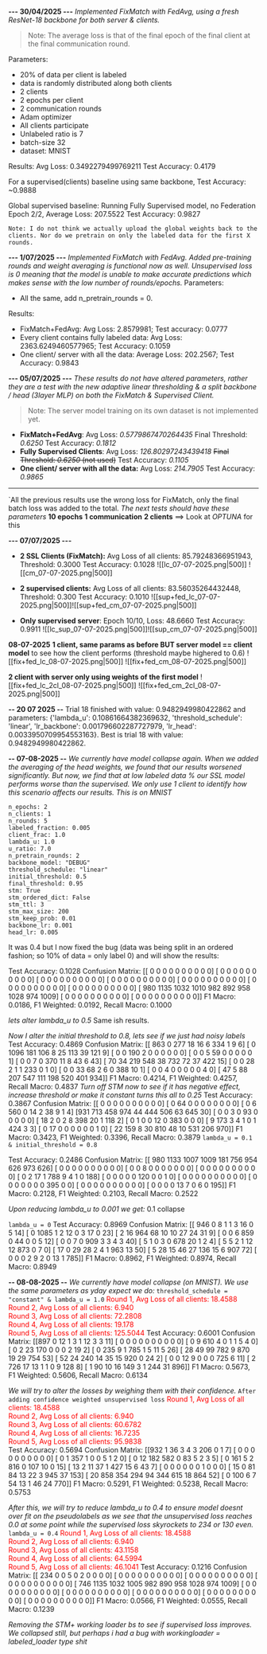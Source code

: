 **--- 30/04/2025 ---**
*Implemented FixMatch with FedAvg, using a fresh ResNet-18 backbone for both server & clients.*

> Note: The average loss is that of the final epoch of the final client at the final communication round.

Parameters: 
- 20% of data per client is labeled
- data is randomly distributed along both clients
- 2 clients
- 2 epochs per client
- 2 communication rounds
- Adam optimizer
- All clients participate
- Unlabeled ratio is 7
- batch-size 32
- dataset: MNIST

Results:
Avg Loss: 0.3492279499769211 Test Accuracy: 0.4179

For a supervised(clients) baseline using same backbone, Test Accuracy: ~0.9888

Global supervised baseline:
Running Fully Supervised model, no Federation
Epoch 2/2, Average Loss: 207.5522
Test Accuracy: 0.9827

`Note: I do not think we actually upload the global weights back to the clients. Nor do we pretrain on only the labeled data for the first X rounds.`


**--- 1/07/2025 ---**
*Implemented FixMatch with FedAvg. Added pre-training rounds and weight averaging is functional now as well. Unsupervised loss is 0 meaning that the model is unable to make accurate predictions which makes sense with the low number of rounds/epochs.*
Parameters:
- All the same, add n_pretrain_rounds = 0.

Results:
- FixMatch+FedAvg: Avg Loss: 2.8579981; Test accuracy: 0.0777
- Every client contains fully labeled data: Avg Loss: 2363.6249460577965; Test Accuracy: 0.1059
- One client/ server with all the data: Average Loss: 202.2567; Test Accuracy: 0.9843


**--- 05/07/2025 ---**
*These results do not have altered parameters, rather they are a test with the new adaptive linear thresholding & a split backbone / head (3layer MLP) on both the FixMatch & Supervised Client.*
> Note: The server model training on its own dataset is not implemented yet.
- **FixMatch+FedAvg**: Avg Loss: *0.5779867470264435*  Final Threshold: *0.6250*   Test Accuracy: *0.1812*
- **Fully Supervised Clients**: Avg Loss: *126.80297243439418* ~~Final Threshold: *0.6250* (not used)~~  Test Accuracy: *0.1105*
- **One client/ server with all the data:** Avg Loss: *214.7905* Test Accuracy: *0.9865*

--- 
`All the previous results use the wrong loss for FixMatch, only the final batch loss was added to the total.
*The next tests should have these parameters*
**10 epochs**
**1 communication**
**2 clients**
==> Look at *OPTUNA* for this

**--- 07/07/2025 ---**
- **2 SSL Clients (FixMatch):** Avg Loss of all clients: 85.79248366951943, Threshold: 0.3000 Test Accuracy: 0.1028
![[lc_07-07-2025.png|500]]
![[cm_07-07-2025.png|500]]
- **2 supervised clients:** Avg Loss of all clients: 83.56035264432448, Threshold: 0.300 Test Accuracy: 0.1010
![[sup+fed_lc_07-07-2025.png|500]]![[sup+fed_cm_07-07-2025.png|500]]

- **Only supervised server**: Epoch 10/10, Loss: 48.6660 Test Accuracy: 0.9911
![[lc_sup_07-07-2025.png|500]]![[sup_cm_07-07-2025.png|500]]

**08-07-2025**
**1 client, same params as before BUT server model == client model** to see how the client performs (threshold maybe highered to 0.6)
![[fix+fed_lc_08-07-2025.png|500]]
![[fix+fed_cm_08-07-2025.png|500]]

**2 client with server only using weights of the first model**
![[fix+fed_lc_2cl_08-07-2025.png|500]]
![[fix+fed_cm_2cl_08-07-2025.png|500]]

**-- 20 07 2025 --**
Trial 18 finished with value: 0.9482949980422862 and parameters: {'lambda_u': 0.10861664382369632, 'threshold_schedule': 'linear', 'lr_backbone': 0.001796602287727979, 'lr_head': 0.0033950709954553163}. Best is trial 18 with value: 0.9482949980422862.

**-- 07-08-2025 --**
*We currently have model collapse again. When we added the averaging of the head weights, we found that our results worsened significantly. But now, we find that at low labeled data % our SSL model performs worse than the supervised. We only use 1 client to identify how this scenario affects our results. This is on MNIST*
```
n_epochs: 2 
n_clients: 1                   
n_rounds: 5                       
labeled_fraction: 0.005           
client_frac: 1.0                  
lambda_u: 1.0                  
u_ratio: 7.0                       
n_pretrain_rounds: 2            
backbone_model: "DEBUG"          
threshold_schedule: "linear"     
initial_threshold: 0.5         
final_threshold: 0.95           
stm: True                        
stm_ordered_dict: False         
stm_ttl: 3                       
stm_max_size: 200                 
stm_keep_prob: 0.01                  
backbone_lr: 0.001                
head_lr: 0.005
```

It was 0.4 but I now fixed the bug (data was being split in an ordered fashion; so 10% of data = only label 0) and will show the results:

Test Accuracy: 0.1028
Confusion Matrix:
[[   0    0    0    0    0    0    0    0    0    0]
 [   0    0    0    0    0    0    0    0    0    0]
 [   0    0    0    0    0    0    0    0    0    0]
 [   0    0    0    0    0    0    0    0    0    0]
 [   0    0    0    0    0    0    0    0    0    0]
 [   0    0    0    0    0    0    0    0    0    0]
 [   0    0    0    0    0    0    0    0    0    0]
 [ 980 1135 1032 1010  982  892  958 1028  974 1009]
 [   0    0    0    0    0    0    0    0    0    0]
 [   0    0    0    0    0    0    0    0    0    0]]
F1 Macro: 0.0186, F1 Weighted: 0.0192, Recall Macro: 0.1000

*lets alter lambda_u to 0.5*
Same ish results.

*Now I alter the initial threshold to 0.8, lets see if we just had noisy labels*
Test Accuracy: 0.4869
Confusion Matrix:
[[ 863    0  277   18   16    6  334    1    9    6]
 [   0 1096  181  106    8   25  113   39  121    9]
 [   0    0  190    2    0    0    0    0    0    0]
 [   0    0    5   59    0    0    0    0    0    1]
 [   0    0    7    0  370   11    8   43    6   43]
 [  70   34  219  548   38  732   72   37  422   15]
 [   0    0   28    2    1    1  233    0    1    0]
 [   0    0   33   68    2    6    0  388   10    1]
 [   0    0    4    0    0    0    0    0    4    0]
 [  47    5   88  207  547  111  198  520  401  934]]
F1 Macro: 0.4214, F1 Weighted: 0.4257, Recall Macro: 0.4837
*Turn off STM now to see if it has negative effect, increase threshold or make it constant turns this all to 0.25*
Test Accuracy: 0.3867
Confusion Matrix:
[[  0   0   0   0   0   0   0   0   0   0]
 [  0  64   0   0   0   0   0   0   0   0]
 [  0   6 560   0  14   2  38   9   1   4]
 [931 713 458 974  44 444 506  63 645  30]
 [  0   0   3   0  93   0   0   0   0   0]
 [ 18   2   0   2   8 398  20   1 118   2]
 [  0   1   0   0  12   0 383   0   0   0]
 [  9 173   3   4   1   0   1 424   3   3]
 [  0  17   0   0   0   0   0   0   1   0]
 [ 22 159   8  30 810  48  10 531 206 970]]
F1 Macro: 0.3423, F1 Weighted: 0.3396, Recall Macro: 0.3879
``lambda_u = 0.1 & initial_threshold = 0.8`` 

Test Accuracy: 0.2486
Confusion Matrix:
[[ 980 1133 1007 1009  181  756  954  626  973  626]
 [   0    0    0    0    0    0    0    0    0    0]
 [   0    0    8    0    0    0    0    0    0    0]
 [   0    0    0    0    0    0    0    0    0    0]
 [   0    2   17    1  788    9    4    1    0  188]
 [   0    0    0    0    0  120    0    0    1    0]
 [   0    0    0    0    0    0    0    0    0    0]
 [   0    0    0    0    0    0    0  395    0    0]
 [   0    0    0    0    0    0    0    0    0    0]
 [   0    0    0    0   13    7    0    6    0  195]]
F1 Macro: 0.2128, F1 Weighted: 0.2103, Recall Macro: 0.2522

*Upon reducing lambda_u to 0.001 we get:*
0.1 collapse


``lambda_u = 0``
Test Accuracy: 0.8969
Confusion Matrix:
[[ 946    0    8    1    1    3   16    0    5   14]
 [   0 1085    1    2   12    0    3   17    0   23]
 [   2   16  964   68   10   10   27   24   31    9]
 [   0    0    6  859    0   44    0    0    5   12]
 [   0    0    7    0  909    3    3    4    3   40]
 [   5    1    0    3    0  678   20    1    2    4]
 [   5    5    2    1   12   12  873    0    7    0]
 [  17    0   29   28    2    4    1  963   13   50]
 [   5   28   15   46   27  136   15    6  907   72]
 [   0    0    0    2    9    2    0   13    1  785]]
F1 Macro: 0.8962, F1 Weighted: 0.8974, Recall Macro: 0.8949

**-- 08-08-2025 --**
*We currently have model collapse (on MNIST). We use the same parameters as yday expect we do:*
``threshold_schedule = "constant" & lambda_u = 1.0``
<span style="color:rgb(255, 0, 0)">Round 1, Avg Loss of all clients: 18.4588<br>
Round 2, Avg Loss of all clients: 6.940<br>
Round 3, Avg Loss of all clients: 72.2808<br>
Round 4, Avg Loss of all clients: 19.178<br>
Round 5, Avg Loss of all clients: 125.5044</span>
Test Accuracy: 0.6001
Confusion Matrix:
[[897   0  12   1   3   1  12   3   3  11]
 [  0   0   0   0   0   0   0   0   0   0]
 [  0   9 610   4   0   1   1   5   4   0]
 [  0   2  23 170   0   0   0   2  19   2]
 [  0 235   9   1 785   1   5  11   5  26]
 [ 28  49  99 782   9 870  19  29 754  53]
 [ 52  24 240  14  35  15 920   0  24   2]
 [  0   0  12   9   0   0   0 725   6  11]
 [  2 726  17  13   1   1   0   9 128   8]
 [  1  90  10  16 149   3   1 244  31 896]]
F1 Macro: 0.5673, F1 Weighted: 0.5606, Recall Macro: 0.6134


*We will try to alter the losses by weighing them with their confidence.*
``After adding confidence weighted unsupervised loss``
<span style="color:rgb(255, 0, 0)">Round 1, Avg Loss of all clients: 18.4588 <br>
Round 2, Avg Loss of all clients: 6.940<br>                                        Round 3, Avg Loss of all clients: 60.6782<br>                                      Round 4, Avg Loss of all clients: 16.7235<br>                                      Round 5, Avg Loss of all clients: 95.9838<br>
</span>
Test Accuracy: 0.5694
Confusion Matrix:
[[932   1  36   3   4   3 206   0   1   7]
 [  0   0   0   0   0   0   0   0   0   0]
 [  0   1 357   1   0   0   5   1   2   0]
 [  0  12 182 582   0  83   5   2   3   5]
 [  0 161   5   2 816   0 107  10   0  15]
 [ 13   2  11  37   1 427  15   6  43   7]
 [  0   0   0   0   0   0   1   0   0   0]
 [ 15   0  81  84  13  22   3 945  37 153]
 [ 20 858 354 294  94 344 615  18 864  52]
 [  0 100   6   7  54  13   1  46  24 770]]
F1 Macro: 0.5291, F1 Weighted: 0.5238, Recall Macro: 0.5753

*After this, we will try to reduce lambda_u to 0.4 to ensure model doesnt over fit on the pseudolabels as we see that the unsupervised loss reaches 0.0 at some point while the supervised loss skyrockets to 234 or 130 even.*
`lambda_u = 0.4`
<span style="color:rgb(255, 0, 0)">Round 1, Avg Loss of all clients: 18.4588<br>
Round 2, Avg Loss of all clients: 6.940<br>                                            Round 3, Avg Loss of all clients: 43.1158<br>                                          Round 4, Avg Loss of all clients: 64.5994<br>                                         Round 5, Avg Loss of all clients: 46.1041</span>
Test Accuracy: 0.1216
Confusion Matrix:
[[ 234    0    0    5    0    2    0    0    0    0]
 [   0    0    0    0    0    0    0    0    0    0]
 [   0    0    0    0    0    0    0    0    0    0]
 [   0    0    0    0    0    0    0    0    0    0]
 [ 746 1135 1032 1005  982  890  958 1028  974 1009]
 [   0    0    0    0    0    0    0    0    0    0]
 [   0    0    0    0    0    0    0    0    0    0]
 [   0    0    0    0    0    0    0    0    0    0]
 [   0    0    0    0    0    0    0    0    0    0]
 [   0    0    0    0    0    0    0    0    0    0]]
F1 Macro: 0.0566, F1 Weighted: 0.0555, Recall Macro: 0.1239

*Removing the STM+ working loader bs to see if supervised loss improves. We collapsed still, but perhaps i had a bug with workingloader = labeled_loader type shit*